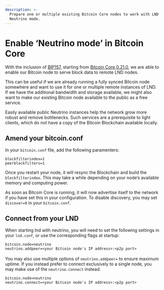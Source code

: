 ```yaml
---
description: >-
  Prepare one or multiple existing Bitcoin Core nodes to work with LND's
  Neutrino mode.
---
```


# Enable ‘Neutrino mode’ in Bitcoin Core

With the inclusion of [BIP157](https://github.com/bitcoin/bips/blob/master/bip-0157.mediawiki), starting from [Bitcoin Core 0.21.0](https://bitcoincore.org/en/releases/0.21.0/), we are able to enable our Bitcoin node to serve block data to remote LND nodes.&#x20;

This can be useful if we are already running a fully synced Bitcoin node somewhere and want to use it for one or multiple remote instances of LND. If we have the additional bandwidth and storage available, we might also want to make our existing Bitcoin node available to the public as a free service.&#x20;

Easily available public Neutrino instances help the network grow more robust and remove bottlenecks. Such services are a prerequisite to light clients, which do not have a copy of the Bitcoin Blockchain available locally.

## Amend your bitcoin.conf

In your `bitcoin.conf` file, add the following paramenters:

`blockfilterindex=1`\
`peerblockfilters=1`

Once you restart your node, it will resync the Blockchain and build the `blockfilterindex`. This may take a while depending on your node’s available memory and computing power.

As soon as Bitcoin Core is running, it will now advertise itself to the network if you have set this in your configuration. To disable discovery, you may set `discover=0` in your `bitcoin.conf`.

## Connect from your LND

When starting lnd with neutrino, you will need to set the following settings in your `lnd.conf`, or use the corresponding flags at startup:

`bitcoin.node=neutrino`\
`neutrino.addpeer=<your Bitcoin node's IP address>:<p2p port>`\
\
You may also use multiple options of `neutrino.addpeer=` to ensure maximum uptime. If you instead prefer to connect exclusively to a single node, you may make use of the `neutrino.connect` instead.

`bitcoin.node=neutrino`\
`neutrino.connect=<your Bitcoin node's IP address>:<p2p port>`
